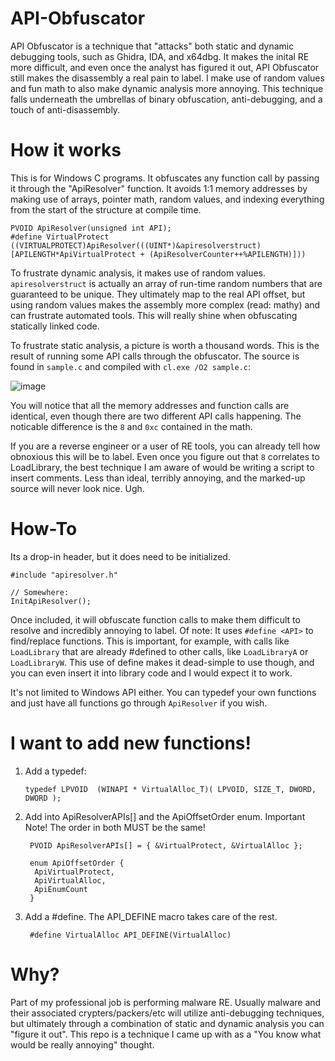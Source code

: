 # API-Obfuscator
API Obfuscator is a technique that "attacks" both static and dynamic debugging tools, such as Ghidra, IDA, and x64dbg. It makes the inital RE more difficult, and even once the analyst has figured it out, API Obfuscator still makes the disassembly a real pain to label.
I make use of random values and fun math to also make dynamic analysis more annoying.
This technique falls underneath the umbrellas of binary obfuscation, anti-debugging, and a touch of anti-disassembly.

# How it works
This is for Windows C programs. It obfuscates any function call by passing it through the "ApiResolver" function. It avoids 1:1 memory addresses by making use of arrays, pointer math, random values, and indexing everything from the start of the structure at compile time.

```
PVOID ApiResolver(unsigned int API);
#define VirtualProtect ((VIRTUALPROTECT)ApiResolver(((UINT*)&apiresolverstruct)[APILENGTH*ApiVirtualProtect + (ApiResolverCounter++%APILENGTH)]))
```
To frustrate dynamic analysis, it makes use of random values. `apiresolverstruct` is actually an array of run-time random numbers that are guaranteed to be unique. They ultimately map to the real API offset, but using random values makes the assembly more complex (read: mathy) and can frustrate automated tools. This will really shine when obfuscating statically linked code.

To frustrate static analysis, a picture is worth a thousand words. This is the result of running some API calls through the obfuscator. The source is found in `sample.c` and compiled with `cl.exe /O2 sample.c`:

![image](https://github.com/user-attachments/assets/973def11-c355-4564-a010-8f6d7d55b8c6)

You will notice that all the memory addresses and function calls are identical, even though there are two different API calls happening. The noticable difference is the `8` and `0xc` contained in the math.

If you are a reverse engineer or a user of RE tools, you can already tell how obnoxious this will be to label. Even once you figure out that `8` correlates to LoadLibrary, the best technique I am aware of would be writing a script to insert comments. Less than ideal, terribly annoying, and the marked-up source will never look nice. Ugh.

# How-To
Its a drop-in header, but it does need to be initialized.

```
#include "apiresolver.h"

// Somewhere:
InitApiResolver();
```
Once included, it will obfuscate function calls to make them difficult to resolve and incredibly annoying to label.
Of note: It uses `#define <API>` to find/replace functions. This is important, for example, with calls like `LoadLibrary` that are already #defined to other calls, like `LoadLibraryA` or `LoadLibraryW`.
This use of define makes it dead-simple to use though, and you can even insert it into library code and I would expect it to work.

It's not limited to Windows API either. You can typedef your own functions and just have all functions go through `ApiResolver` if you wish.

# I want to add new functions!
1. Add a typedef:  
    ```
   typedef LPVOID  (WINAPI * VirtualAlloc_T)( LPVOID, SIZE_T, DWORD, DWORD );
    ```
2. Add into ApiResolverAPIs[] and the ApiOffsetOrder enum. Important Note! The order in both MUST be the same!
   ```
    PVOID ApiResolverAPIs[] = { &VirtualProtect, &VirtualAlloc };

    enum ApiOffsetOrder {
     ApiVirtualProtect,
     ApiVirtualAlloc,
     ApiEnumCount
    }
   ```
3. Add a #define. The API_DEFINE macro takes care of the rest.
   ```
    #define VirtualAlloc API_DEFINE(VirtualAlloc)
   ```
# Why?
Part of my professional job is performing malware RE. Usually malware and their associated crypters/packers/etc will utilize anti-debugging techniques, but ultimately through a combination of static and dynamic analysis you can "figure it out".
This repo is a technique I came up with as a "You know what would be really annoying" thought.
